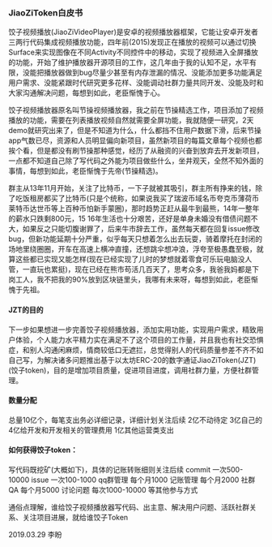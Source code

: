 ### JiaoZiToken白皮书
饺子视频播放(JiaoZiVideoPlayer)是安卓的视频播放器框架，它能让安卓开发者三两行代码集成视频播放功能，四年前(2015)发现正在播放的视频可以通过切换Surface来实现图像在不同Activity不同控件中的移动，实现了视频进入全屏播放的功能，开始了维护播放器开源项目的工作，这几年由于我的认知不足，水平有限，没能把播放器做到bug尽量少甚至有内存泄漏的情况、没能添加更多功能满足用户需求、没能紧跟时代研究更多花样、没能调动社群力量共同开发、没能及时和大家沟通解决问题，每想到如此，老臣惭愧于心。

饺子视频播放器原名叫节操视频播放器，我之前在节操精选工作，项目添加了视频播放的功能，需要在列表播放视频自然就需要全屏功能，我就随便一研究，2天demo就研究出来了，但是不知道为什么，什么都挡不住用户数据下滑，后来节操app气数已尽，资源和人员明显偏向新项目，虽然新项目的每篇文章每个视频也都挨个看，但是都没有刷节操那种感觉，经历了从融资的兴奋到放弃去开发新项目，一点都不知道自己除了写代码之外能为项目做些什么，坐井观天，全然不知外面的事情，每想到如此，老臣惭愧于先帝(节操精选)。

群主从13年11月开始，关注了比特币，一下子就被其吸引，群主所有挣来的钱，除了吃饭租房都买了比特币(只是个统称，如果说我买了瑞波币域名币夸克币薄荷币莱特币达世币等上百种币怕新手蒙圈)，那时趋势正赶从最牛到最熊，14年一整年的薪水只跌剩800元，15 16年生活也十分艰苦，还好是单身未婚没有借债问题不大，如果反之只能切腹谢罪了，后来牛市辞去工作，虽然每天都在回复issue修改bug，但新功能延期十分严重，似乎每天只想着怎么出去玩耍，骑着摩托在封闭的场地里绕圈圈，开车在高速上横冲直撞，还想跳伞想冲浪，浮夸至极愚蠢至极，就算这些都已实现又能怎样(现在已经实现了儿时的梦想就着零食可乐玩电脑没人管，一直玩也累挺)，现在已经在熊市苟活几百天了，思考众多，我爸我妈都是下岗工人，我不把我的90%放到区块链里头，我哪有未来呀，每想到如此，老臣惭愧于先祖。

#### JZT的目的
下一步如果想进一步完善饺子视频播放器，添加实用功能，实现用户需求，精致用户体验，个人能力水平精力实在满足不了这个项目的工作量，并且我也有社交恐惧症，和别人沟通闲麻烦，情商较低口无遮拦，总觉得别人的代码质量参差不齐不如自己写，为解决诸多问题推出基于以太坊ERC-20的数字通证JiaoZiToken(JZT)(饺子token)，目的是增加项目质量，促进项目进度，调用社群力量，方便社群管理。

#### 数量分配
总量10亿个，每笔支出务必详细记录，详细计划关注后续
2亿不动待定
3亿自己的
4亿给开发和开发相关的管理费用
1亿其他运营类支出

#### 如何获得饺子token：
写代码既挖矿(大概如下)，具体的记账转账细则关注后续
commit        一次500-10000
issue         一次100-1000
qq群管理       每个月1000
记账管理        每个月2000
社群QA         每个月5000
讨论问题        每次1000-10000
等其他参与方式

通俗点理解，谁给饺子视频播放器写代码、出主意、解决用户问题、活跃社群关系、关注项目进展，就给谁饺子Token


2019.03.29
李盼
